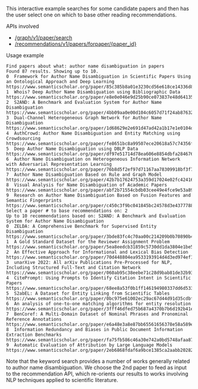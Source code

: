 This interactive example searches for some candidate papers and 
then has the user select one on which to base other reading recommendations.

APIs involved
* [/graph/v1/paper/search](https://api.semanticscholar.org/api-docs/graph#tag/Paper-Data/operation/get_graph_get_paper_search)
* [/recommendations/v1/papers/forpaper/{paper_id}](https://api.semanticscholar.org/api-docs/recommendations#tag/Paper-Recommendations/operation/get_papers_for_paper)

Usage example

```
Find papers about what: author name disambiguation in papers
Found 87 results. Showing up to 10.
0  Framework for Author Name Disambiguation in Scientific Papers Using an Ontological Approach and Deep Learning https://www.semanticscholar.org/paper/85c385b8a01e3230cd56e618ce14336d8557132d
1  Whois? Deep Author Name Disambiguation using Bibliographic Data https://www.semanticscholar.org/paper/e8e0e046e9d25b90ce073837e48d64135bd09796
2  S2AND: A Benchmark and Evaluation System for Author Name Disambiguation https://www.semanticscholar.org/paper/4bb09aa0e00d104c6057d71f24ab876320286edb
3  Dual-Channel Heterogeneous Graph Network for Author Name Disambiguation https://www.semanticscholar.org/paper/1d68629e2e691d47ad42a1b17e1e0104df876f80
4  AuthCrowd: Author Name Disambiguation and Entity Matching using Crowdsourcing https://www.semanticscholar.org/paper/fe8651bc8a99507ece20618a57c74356f76de3a4
5  Deep Author Name Disambiguation using DBLP Data https://www.semanticscholar.org/paper/df97e51714d78ea606e8854dbfa2846766d98991
6  Author Name Disambiguation on Heterogeneous Information Network with Adversarial Representation Learning https://www.semanticscholar.org/paper/76b8d5f2ef97d71167aa78309918bf3f7d633c96
7  Author Name Disambiguation Based on Rule and Graph Model https://www.semanticscholar.org/paper/42b7b17624753a359d17024e02fc424161d2580c
8  Visual Analysis for Name Disambiguation of Academic Papers https://www.semanticscholar.org/paper/abf2b71554cbdb03cee49e4fce9e53a89b44e1b6
9  Research on Author Name Disambiguation Based on Fusion Features and Semantic Fingerprints https://www.semanticscholar.org/paper/c450c3f9bc041845bc24578d3e4377788d0cead0
Select a paper # to base recommendations on: 2
Up to 10 recommendations based on: S2AND: A Benchmark and Evaluation System for Author Name Disambiguation
0  ZELDA: A Comprehensive Benchmark for Supervised Entity Disambiguation https://www.semanticscholar.org/paper/3bde83fc4c70aa00c214209b0b70890b4610169c
1  A Gold Standard Dataset for the Reviewer Assignment Problem https://www.semanticscholar.org/paper/5ea8eedcb31859c5730dd1da3804e1be529ffabb
2  An Effective Approach for Informational and Lexical Bias Detection https://www.semanticscholar.org/paper/70d448804ea9533193914d4d3ed974ef1a551086
3  unarXive 2022: All arXiv Publications Pre-Processed for NLP, Including Structured Full-Text and Citation Network https://www.semanticscholar.org/paper/060ab95c38eebe71c28d9bab81de32b934a54f70
4  CitePrompt: Using Prompts to Identify Citation Intent in Scientific Papers https://www.semanticscholar.org/paper/68ee8a53f0b1ff146194980337dd6d533b17c59b
5  S2abEL: A Dataset for Entity Linking from Scientific Tables https://www.semanticscholar.org/paper/0bc975e61002ec29ac67d44d91d35cdbfc56982a
6  An analysis of one-to-one matching algorithms for entity resolution https://www.semanticscholar.org/paper/3fff46dfed75b687a4370b7b6d192b41e42585d9
7  BenCoref: A Multi-Domain Dataset of Nominal Phrases and Pronominal Reference Annotations https://www.semanticscholar.org/paper/e6a48e3a8e87bb65561656378e58a589e603526a
8  Information Redundancy and Biases in Public Document Information Extraction Benchmarks https://www.semanticscholar.org/paper/fa75fb586c46a30e742a0bd5748afaa875f30607
9  Automatic Evaluation of Attribution by Large Language Models https://www.semanticscholar.org/paper/2eb6868fdaf6a9bce1385ca2aabb20282c78a52f
```

Note that the keyword search provides a number of works generally related
to author name disambiguation. We choose the 2nd paper to feed as input
to the recommendation API, which re-orients our results to works involving 
NLP techniques applied to scientific literature.
